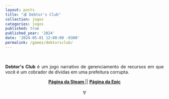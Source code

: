 ```yaml
---
layout: posts
title: "💰 Debtor's Club"
collection: jogos
categories: jogos
published: true
published_year: '2024'
date: '2024-05-01 12:00:00 -0300'
permalink: /games/debtorsclub/
---
```



<div style="text-align:justify">
<p>⠀</p>
<p> </p>
<p> <b>Debtor's Club</b> é um jogo narrativo de gerenciamento de recursos em que você é um cobrador de dívidas em uma prefeitura corrupta.</p>
<p style="text-align:center"> <b> <a href= "https://store.steampowered.com/app/2411560/Debtors_Club/"> Página da Steam </a> </b> || <b> <a href= "https://store.epicgames.com/en-US/p/debtors-club-af8a2a"> Página da Epic </a> </b> </p> 
<p> </p>
<p style="text-align:center"> ╦ </p>
